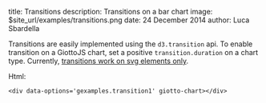 title: Transitions
description: Transitions on a bar chart
image: $site_url/examples/transitions.png
date: 24 December 2014
author: Luca Sbardella

<div data-options='gexamples.transition1' style='max-width: 600px' class="center-block" giotto-chart></div>

Transitions are easily implemented using the ``d3.transition`` api. To enable transition on
a GiottoJS chart, set a positive ``transition.duration`` on a chart type.
Currently, [transitions work on svg elements only](https://github.com/quantmind/giotto/issues/9).

Html:

    <div data-options='gexamples.transition1' giotto-chart></div>